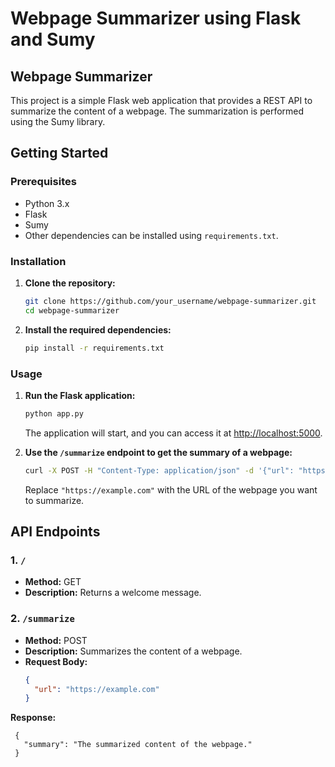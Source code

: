 # Webpage Summarizer using Flask and Sumy

## Webpage Summarizer

This project is a simple Flask web application that provides a REST API to summarize the content of a webpage. The summarization is performed using the Sumy library.

## Getting Started

### Prerequisites

- Python 3.x
- Flask
- Sumy
- Other dependencies can be installed using `requirements.txt`.

### Installation

1. **Clone the repository:**

    ```bash
    git clone https://github.com/your_username/webpage-summarizer.git
    cd webpage-summarizer
    ```

2. **Install the required dependencies:**

    ```bash
    pip install -r requirements.txt
    ```

### Usage

1. **Run the Flask application:**

    ```bash
    python app.py
    ```

    The application will start, and you can access it at [http://localhost:5000](http://localhost:5000).

2. **Use the `/summarize` endpoint to get the summary of a webpage:**

    ```bash
    curl -X POST -H "Content-Type: application/json" -d '{"url": "https://example.com"}' http://localhost:5000/summarize
    ```

    Replace `"https://example.com"` with the URL of the webpage you want to summarize.

## API Endpoints

### 1. `/`

- **Method:** GET
- **Description:** Returns a welcome message.

### 2. `/summarize`

- **Method:** POST
- **Description:** Summarizes the content of a webpage.
- **Request Body:**
  ```json
  {
    "url": "https://example.com"
  }
 **Response:**
   ```
    {
      "summary": "The summarized content of the webpage."
    }


